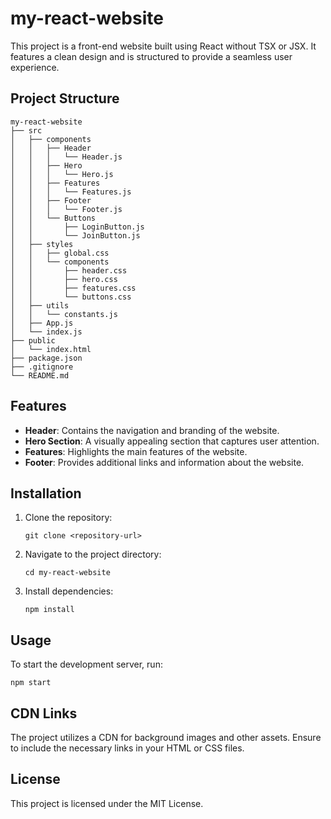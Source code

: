 # my-react-website

This project is a front-end website built using React without TSX or JSX. It features a clean design and is structured to provide a seamless user experience.

## Project Structure

```
my-react-website
├── src
│   ├── components
│   │   ├── Header
│   │   │   └── Header.js
│   │   ├── Hero
│   │   │   └── Hero.js
│   │   ├── Features
│   │   │   └── Features.js
│   │   ├── Footer
│   │   │   └── Footer.js
│   │   └── Buttons
│   │       ├── LoginButton.js
│   │       └── JoinButton.js
│   ├── styles
│   │   ├── global.css
│   │   └── components
│   │       ├── header.css
│   │       ├── hero.css
│   │       ├── features.css
│   │       └── buttons.css
│   ├── utils
│   │   └── constants.js
│   ├── App.js
│   └── index.js
├── public
│   └── index.html
├── package.json
├── .gitignore
└── README.md
```

## Features

- **Header**: Contains the navigation and branding of the website.
- **Hero Section**: A visually appealing section that captures user attention.
- **Features**: Highlights the main features of the website.
- **Footer**: Provides additional links and information about the website.

## Installation

1. Clone the repository:
   ```
   git clone <repository-url>
   ```
2. Navigate to the project directory:
   ```
   cd my-react-website
   ```
3. Install dependencies:
   ```
   npm install
   ```

## Usage

To start the development server, run:
```
npm start
```

## CDN Links

The project utilizes a CDN for background images and other assets. Ensure to include the necessary links in your HTML or CSS files.

## License

This project is licensed under the MIT License.